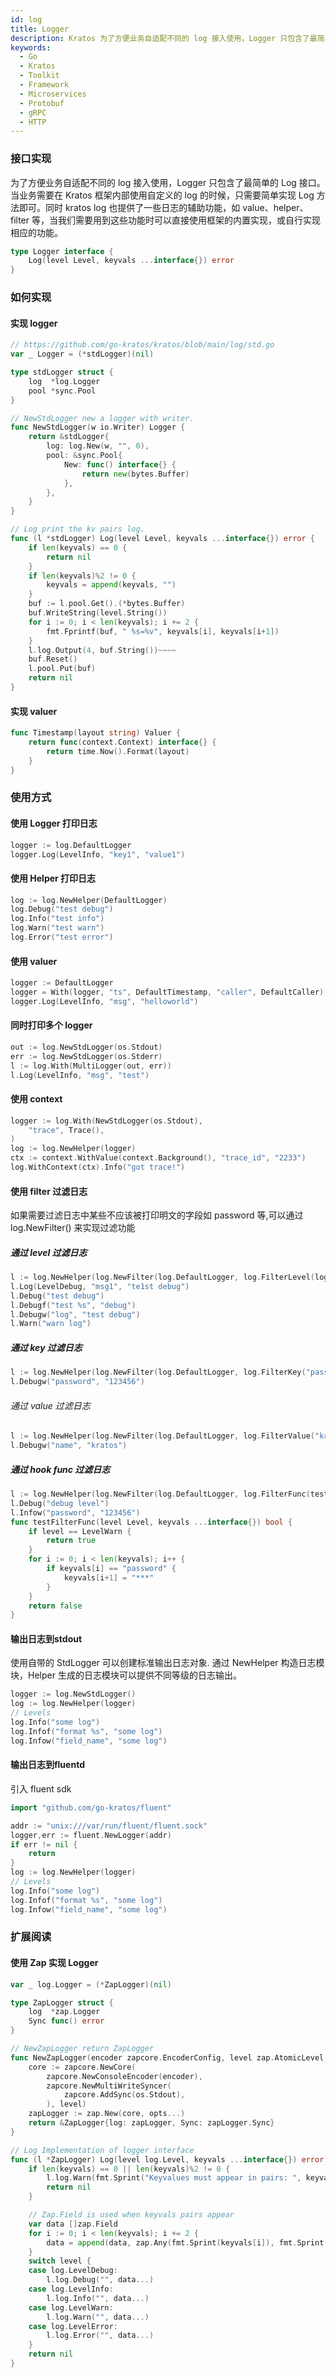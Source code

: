 ```yaml
---
id: log
title: Logger
description: Kratos 为了方便业务自适配不同的 log 接入使用，Logger 只包含了最简单的 Log 接口。当业务需要在 kratos 框架内部使用自定义的 log 的时候，只需要简单实现 Log 方法即可
keywords:
  - Go
  - Kratos
  - Toolkit
  - Framework
  - Microservices
  - Protobuf
  - gRPC
  - HTTP
---
```


### 接口实现 

为了方便业务自适配不同的 log 接入使用，Logger 只包含了最简单的 Log 接口。当业务需要在 Kratos 框架内部使用自定义的 log  的时候，只需要简单实现 Log 方法即可。同时 kratos log 也提供了一些日志的辅助功能，如 value、helper、 filter 等，当我们需要用到这些功能时可以直接使用框架的内置实现，或自行实现相应的功能。

```go
type Logger interface {
	Log(level Level, keyvals ...interface{}) error
}
```
### 如何实现

#### 实现 logger
```go
// https://github.com/go-kratos/kratos/blob/main/log/std.go
var _ Logger = (*stdLogger)(nil)

type stdLogger struct {
	log  *log.Logger
	pool *sync.Pool
}

// NewStdLogger new a logger with writer.
func NewStdLogger(w io.Writer) Logger {
	return &stdLogger{
		log: log.New(w, "", 0),
		pool: &sync.Pool{
			New: func() interface{} {
				return new(bytes.Buffer)
			},
		},
	}
}

// Log print the kv pairs log.
func (l *stdLogger) Log(level Level, keyvals ...interface{}) error {
	if len(keyvals) == 0 {
		return nil
	}
	if len(keyvals)%2 != 0 {
		keyvals = append(keyvals, "")
	}
	buf := l.pool.Get().(*bytes.Buffer)
	buf.WriteString(level.String())
	for i := 0; i < len(keyvals); i += 2 {
		fmt.Fprintf(buf, " %s=%v", keyvals[i], keyvals[i+1])
	}
	l.log.Output(4, buf.String())~~~~
	buf.Reset()
	l.pool.Put(buf)
	return nil
}
```
#### 实现 valuer
```go
func Timestamp(layout string) Valuer {
	return func(context.Context) interface{} {
		return time.Now().Format(layout)
	}
}
```
### 使用方式

#### 使用 Logger 打印日志
```go
logger := log.DefaultLogger
logger.Log(LevelInfo, "key1", "value1")
```
#### 使用 Helper 打印日志
```go
log := log.NewHelper(DefaultLogger)
log.Debug("test debug")
log.Info("test info")
log.Warn("test warn")
log.Error("test error")
```
#### 使用 valuer
```go
logger := DefaultLogger
logger = With(logger, "ts", DefaultTimestamp, "caller", DefaultCaller)
logger.Log(LevelInfo, "msg", "helloworld")
```
#### 同时打印多个 logger
```go
out := log.NewStdLogger(os.Stdout)
err := log.NewStdLogger(os.Stderr)
l := log.With(MultiLogger(out, err))
l.Log(LevelInfo, "msg", "test")
```
#### 使用 context
```go
logger := log.With(NewStdLogger(os.Stdout),
	"trace", Trace(),
)
log := log.NewHelper(logger)
ctx := context.WithValue(context.Background(), "trace_id", "2233")
log.WithContext(ctx).Info("got trace!")
```

#### 使用 filter 过滤日志

如果需要过滤日志中某些不应该被打印明文的字段如 password 等,可以通过 log.NewFilter() 来实现过滤功能

##### 通过 level 过滤日志

```go
l := log.NewHelper(log.NewFilter(log.DefaultLogger, log.FilterLevel(log.LevelWarn)))
l.Log(LevelDebug, "msg1", "te1st debug")
l.Debug("test debug")
l.Debugf("test %s", "debug")
l.Debugw("log", "test debug")
l.Warn("warn log")
```
##### 通过 key 过滤日志

```go
l := log.NewHelper(log.NewFilter(log.DefaultLogger, log.FilterKey("password")))
l.Debugw("password", "123456")
```

###### 通过 value 过滤日志

```go
l := log.NewHelper(log.NewFilter(log.DefaultLogger, log.FilterValue("kratos")))
l.Debugw("name", "kratos")
```

##### 通过 hook func 过滤日志

```go
l := log.NewHelper(log.NewFilter(log.DefaultLogger, log.FilterFunc(testFilterFunc)))
l.Debug("debug level")
l.Infow("password", "123456")
func testFilterFunc(level Level, keyvals ...interface{}) bool {
	if level == LevelWarn {
		return true
	}
	for i := 0; i < len(keyvals); i++ {
		if keyvals[i] == "password" {
			keyvals[i+1] = "***"
		}
	}
	return false
}
```

#### 输出日志到stdout

使用自带的 StdLogger 可以创建标准输出日志对象. 通过 NewHelper 构造日志模块，Helper 生成的日志模块可以提供不同等级的日志输出。

```go
logger := log.NewStdLogger()
log := log.NewHelper(logger)
// Levels
log.Info("some log")
log.Infof("format %s", "some log")
log.Infow("field_name", "some log")
```

#### 输出日志到fluentd

引入 fluent sdk

```go
import "github.com/go-kratos/fluent"

addr := "unix:///var/run/fluent/fluent.sock"
logger,err := fluent.NewLogger(addr)
if err != nil {
    return 
}
log := log.NewHelper(logger)
// Levels
log.Info("some log")
log.Infof("format %s", "some log")
log.Infow("field_name", "some log")
```
### 扩展阅读
#### 使用 Zap 实现 Logger
```go
var _ log.Logger = (*ZapLogger)(nil)

type ZapLogger struct {
	log  *zap.Logger
	Sync func() error
}

// NewZapLogger return ZapLogger
func NewZapLogger(encoder zapcore.EncoderConfig, level zap.AtomicLevel, opts ...zap.Option) *ZapLogger {
	core := zapcore.NewCore(
		zapcore.NewConsoleEncoder(encoder),
		zapcore.NewMultiWriteSyncer(
			zapcore.AddSync(os.Stdout),
		), level)
	zapLogger := zap.New(core, opts...)
	return &ZapLogger{log: zapLogger, Sync: zapLogger.Sync}
}

// Log Implementation of logger interface
func (l *ZapLogger) Log(level log.Level, keyvals ...interface{}) error {
	if len(keyvals) == 0 || len(keyvals)%2 != 0 {
		l.log.Warn(fmt.Sprint("Keyvalues must appear in pairs: ", keyvals))
		return nil
	}

	// Zap.Field is used when keyvals pairs appear
	var data []zap.Field
	for i := 0; i < len(keyvals); i += 2 {
		data = append(data, zap.Any(fmt.Sprint(keyvals[i]), fmt.Sprint(keyvals[i+1])))
	}
	switch level {
	case log.LevelDebug:
		l.log.Debug("", data...)
	case log.LevelInfo:
		l.log.Info("", data...)
	case log.LevelWarn:
		l.log.Warn("", data...)
	case log.LevelError:
		l.log.Error("", data...)
	}
	return nil
}
```
